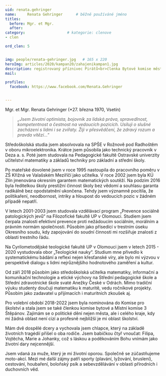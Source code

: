 ```yaml
---
uid: renata.gehringer
name:     Renata Gehringer  	# běžně používáné jméno
titles:
  before: Mgr. et Mgr.
  after:
category:                   # kategorie: clenove
- clen

ord_clen: 5


img: people/renata-gehringer.jpg   # 165 x 220
heroImg: articles/2020/kampan20/zahajenikampan1.jpg
description: registrovaný příznivec Pirátů<br>členka Bytové komise města<br>členka Komise pro školství města<br>členka Místní komise 3 Štěpánov # kratký popis, max 160 znaků
mail:

profiles:
  facebook: https://www.facebook.com/Renata.Gehringer


---
```


Mgr. et Mgr. Renata Gehringer (*27. března 1970, Vsetín)

> *„Jsem životní optimista, bojovník za lidská práva, spravedlnost, kompetentnost a čestnost na vedoucích pozicích. Usiluji o slušné zacházení s lidmi i se zvířaty. Žiji v přesvědčení, že zdravý rozum a pravda vítězí..."*

Středoškolská studia jsem absolvovala na SPŠE v Rožnově pod Radhoštěm v oboru mikroelektronika. Krátce jsem působila jako technický pracovník v Deza a. s. Poté jsem studovala na Pedagogické fakultě Ostravské univerzity učitelství matematiky a základů techniky pro základní a střední školy.

Po mateřské dovolené jsem v roce 1995 nastoupila do pracovního poměru v ZŠ Křižná ve Valašském Meziříčí jako učitelka. V roce 2002 jsem byla KÚ Zlín jmenována okresním garantem matematických soutěží. Na podzim 2016 byla ředitelkou školy prestižní činnost školy bez vědomí a souhlasu garanta radikálně bez opodstatnění ukončena. Tehdy jsem významně pocítila, že politikaření, neodbornost, intriky a hloupost do vedoucích pozic v žádném případě nepatří.

V letech 2001-2003 jsem studovala vzdělávací program „Prevence sociálně patologických jevů“ na Filozofické fakultě UP v Olomouci. Studiem jsem čerpala znalosti efektivní prevence proti nežádoucím sociálním, morálním a právním normám společnosti. Působím jako přísedící v trestním úseku Okresního soudu, kdy zapojování do soudní činnosti mi rozšiřuje znalosti z oblasti trestního řádu.

Na Cyrilometodějské teologické fakultě UP v Olomouci jsem v letech 2015 - 2020 vystudovala obor „Teologické nauky“. Studium mne přivedlo k systematickému bádání a reflexi nejen křesťanské víry, ale bylo mi výzvou v perspektivě dialogu s lidmi nejrůznějšího hodnotového zaměření a kultur.

Od září 2018 působím jako středoškolská učitelka matematiky, informační a komunikační technologie a etické výchovy na Střední pedagogické škole a Střední zdravotnické škole svaté Anežky České v Odrách. Mimo tradiční výuku studenty doučuji matematiku k maturitě, vedu ročníkové projekty. Působím jako zadavatel u přijímacích i maturitních zkoušek aj.

Pro volební období 2018-2022 jsem byla nominována do Komise pro školství a stala jsem se také členkou komise bytové a Místní komise 3 Štěpánov. Zajímám se o politické dění nejen města, ale i celého kraje, kdy mi žádná oblast není cizí a profesně nejbližší je mi oblast školství.

Mám dvě dospělé dcery a vychovala jsem chlapce, který na základě životních tragédií přišel o oba rodiče. Jsem babičkou čtyř vnoučat: Filipa, Vojtěcha, Marie a Johanky, což s láskou a poděkováním Bohu vnímám jako životní dary nejcennější.

Jsem vdaná za muže, který je mi životní oporou. Společně se zúčastňujeme moto-akcí. Mezi mé další zájmy patří sporty (plavání, lyžování, bruslení), cestování, houbaření, boloňský psík a sebevzdělávání v oblasti přírodních i duchovních věd.
